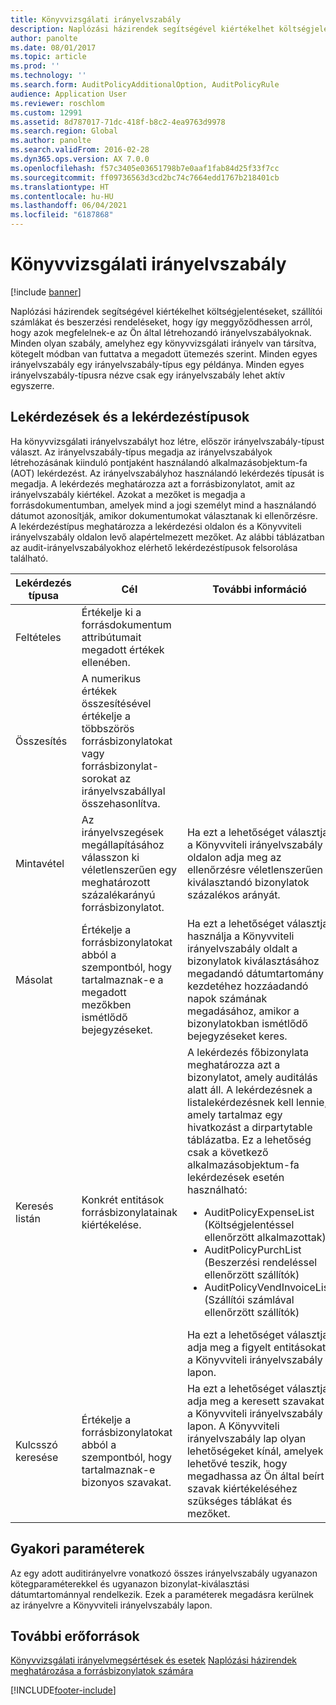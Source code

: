 ```yaml
---
title: Könyvvizsgálati irányelvszabály
description: Naplózási házirendek segítségével kiértékelhet költségjelentéseket, szállítói számlákat és beszerzési rendeléseket, hogy így meggyőződhessen arról, hogy azok megfelelnek-e az Ön által létrehozandó irányelvszabályoknak. Minden olyan szabály, amelyhez egy könyvvizsgálati irányelv van társítva, kötegelt módban van futtatva a megadott ütemezés szerint.  Minden egyes irányelvszabály egy irányelvszabály-típus egy példánya. Minden egyes irányelvszabály-típusra nézve csak egy irányelvszabály lehet aktív egyszerre.
author: panolte
ms.date: 08/01/2017
ms.topic: article
ms.prod: ''
ms.technology: ''
ms.search.form: AuditPolicyAdditionalOption, AuditPolicyRule
audience: Application User
ms.reviewer: roschlom
ms.custom: 12991
ms.assetid: 8d787017-71dc-418f-b8c2-4ea9763d9978
ms.search.region: Global
ms.author: panolte
ms.search.validFrom: 2016-02-28
ms.dyn365.ops.version: AX 7.0.0
ms.openlocfilehash: f57c3405e03651798b7e0aaf1fab84d25f33f7cc
ms.sourcegitcommit: ff09736563d3cd2bc74c7664edd1767b218401cb
ms.translationtype: HT
ms.contentlocale: hu-HU
ms.lasthandoff: 06/04/2021
ms.locfileid: "6187868"
---
```

# <a name="audit-policy-rules"></a>Könyvvizsgálati irányelvszabály

[!include [banner](../includes/banner.md)]

Naplózási házirendek segítségével kiértékelhet költségjelentéseket, szállítói számlákat és beszerzési rendeléseket, hogy így meggyőződhessen arról, hogy azok megfelelnek-e az Ön által létrehozandó irányelvszabályoknak. Minden olyan szabály, amelyhez egy könyvvizsgálati irányelv van társítva, kötegelt módban van futtatva a megadott ütemezés szerint.  Minden egyes irányelvszabály egy irányelvszabály-típus egy példánya. Minden egyes irányelvszabály-típusra nézve csak egy irányelvszabály lehet aktív egyszerre. 

## <a name="queries-and-query-types"></a>Lekérdezések és a lekérdezéstípusok

Ha könyvvizsgálati irányelvszabályt hoz létre, először irányelvszabály-típust választ. Az irányelvszabály-típus megadja az irányelvszabályok létrehozásának kiinduló pontjaként használandó alkalmazásobjektum-fa (AOT) lekérdezést. Az irányelvszabályhoz használandó lekérdezés típusát is megadja. A lekérdezés meghatározza azt a forrásbizonylatot, amit az irányelvszabály kiértékel. Azokat a mezőket is megadja a forrásdokumentumban, amelyek mind a jogi személyt mind a használandó dátumot azonosítják, amikor dokumentumokat választanak ki ellenőrzésre. A lekérdezéstípus meghatározza a lekérdezési oldalon és a Könyvviteli irányelvszabály oldalon levő alapértelmezett mezőket. Az alábbi táblázatban az audit-irányelvszabályokhoz elérhető lekérdezéstípusok felsorolása található.

<table>
<colgroup>
<col width="33%" />
<col width="33%" />
<col width="33%" />
</colgroup>
<thead>
<tr class="header">
<th>Lekérdezés típusa</th>
<th>Cél</th>
<th>További információ</th>
</tr>
</thead>
<tbody>
<tr class="odd">
<td>Feltételes</td>
<td>Értékelje ki a forrásdokumentum attribútumait megadott értékek ellenében.</td>
<td></td>
</tr>
<tr class="even">
<td>Összesítés</td>
<td>A numerikus értékek összesítésével értékelje a többszörös forrásbizonylatokat vagy forrásbizonylat-sorokat az irányelvszabállyal összehasonlítva.</td>
<td></td>
</tr>
<tr class="odd">
<td>Mintavétel</td>
<td>Az irányelvszegések megállapításához válasszon ki véletlenszerűen egy meghatározott százalékarányú forrásbizonylatot.</td>
<td>Ha ezt a lehetőséget választja, a Könyvviteli irányelvszabály oldalon adja meg az ellenőrzésre véletlenszerűen kiválasztandó bizonylatok százalékos arányát.</td>
</tr>
<tr class="even">
<td>Másolat</td>
<td>Értékelje a forrásbizonylatokat abból a szempontból, hogy tartalmaznak-e a megadott mezőkben ismétlődő bejegyzéseket.</td>
<td>Ha ezt a lehetőséget választja, használja a Könyvviteli irányelvszabály oldalt a bizonylatok kiválasztásához megadandó dátumtartomány kezdetéhez hozzáadandó napok számának megadásához, amikor a bizonylatokban ismétlődő bejegyzéseket keres.</td>
</tr>
<tr class="odd">
<td>Keresés listán</td>
<td>Konkrét entitások forrásbizonylatainak kiértékelése.</td>
<td>A lekérdezés főbizonylata meghatározza azt a bizonylatot, amely auditálás alatt áll. A lekérdezésnek a listalekérdezésnek kell lennie, amely tartalmaz egy hivatkozást a dirpartytable táblázatba. Ez a lehetőség csak a következő alkalmazásobjektum-fa lekérdezések esetén használható:
<ul>
<li><span class="ui">AuditPolicyExpenseList</span> (Költségjelentéssel ellenőrzött alkalmazottak)</li>
<li><span class="ui">AuditPolicyPurchList</span> (Beszerzési rendeléssel ellenőrzött szállítók)</li>
<li><span class="ui">AuditPolicyVendInvoiceList</span> (Szállítói számlával ellenőrzött szállítók)</li>
</ul>
Ha ezt a lehetőséget választja, adja meg a figyelt entitásokat a Könyvviteli irányelvszabály lapon.</td>
</tr>
<tr class="even">
<td>Kulcsszó keresése</td>
<td>Értékelje a forrásbizonylatokat abból a szempontból, hogy tartalmaznak-e bizonyos szavakat.</td>
<td>Ha ezt a lehetőséget választja, adja meg a keresett szavakat a Könyvviteli irányelvszabály lapon. A Könyvviteli irányelvszabály lap olyan lehetőségeket kínál, amelyek lehetővé teszik, hogy megadhassa az Ön által beírt szavak kiértékeléséhez szükséges táblákat és mezőket.</td>
</tr>
</tbody>
</table>

## <a name="common-parameters"></a>Gyakori paraméterek
Az egy adott auditirányelvre vonatkozó összes irányelvszabály ugyanazon kötegparaméterekkel és ugyanazon bizonylat-kiválasztási dátumtartománnyal rendelkezik. Ezek a paraméterek megadásra kerülnek az irányelvre a Könyvviteli irányelvszabály lapon.



## <a name="additional-resources"></a>További erőforrások

[Könyvvizsgálati irányelvmegsértések és esetek](audit-policy-violations-cases.md)
[Naplózási házirendek meghatározása a forrásbizonylatok számára](tasks/define-audit-policies-source-documents.md)




[!INCLUDE[footer-include](../../includes/footer-banner.md)]